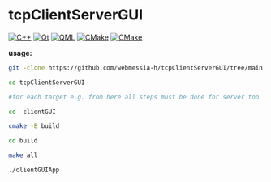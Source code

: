 # tcpClientServerGUI

<p>
<a href="#"><img alt="C++" src = "https://img.shields.io/badge/C%2B%2B%2017-black.svg?style=for-the-badge&logo=cplusplus&logoColor=white"></a>
<a href="#"><img alt="Qt" src="https://img.shields.io/badge/Qt%206.7.0-black?style=for-the-badge&logo=qt&logoColor=white"></a>
<a href="#"><img alt="QML" src="https://img.shields.io/badge/QML-black?style=for-the-badge&logo=qt&logoColor=white"></a>
<a href="#"><img alt="CMake" src="https://img.shields.io/badge/CMake%20v3.21.1-black?style=for-the-badge&logo=cmake&logoColor=white"></a>
<a href="#"><img alt="CMake" src="https://img.shields.io/badge/Make-black?style=for-the-badge&logo=gnu&logoColor=white"></a>

**usage:**

```bash
git -clone https://github.com/webmessia-h/tcpClientServerGUI/tree/main

cd tcpClientServerGUI

#for each target e.g. from here all steps must be done for server too

cd  clientGUI  

cmake -B build

cd build

make all

./clientGUIApp 
```
